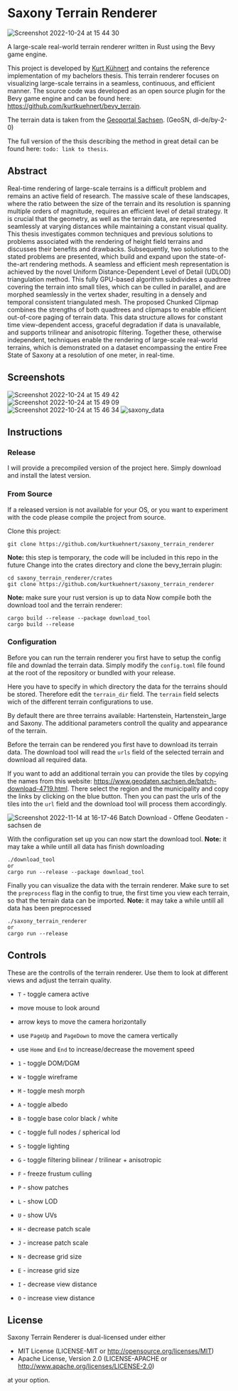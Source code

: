 # Saxony Terrain Renderer
![Screenshot 2022-10-24 at 15 44 30](https://user-images.githubusercontent.com/51823519/197553641-7e73dfce-24ca-48d9-861a-1012290f0c04.png)

A large-scale real-world terrain renderer written in Rust using the Bevy game engine.

This project is developed by [Kurt Kühnert](https://github.com/kurtkuehnert) and contains the reference implementation of my bachelors thesis.
This terrain renderer focuses on visualizing large-scale terrains in a seamless, continuous, and efficient manner. 
The source code was developed as an open source plugin for the Bevy game engine and can be found here: https://github.com/kurtkuehnert/bevy_terrain.

The terrain data is taken from the [Geoportal Sachsen](https://geoportal.sachsen.de/). (GeoSN, dl-de/by-2-0)

The full version of the thsis describing the method in great detail can be found here: `todo: link to thesis`.


## Abstract

Real-time rendering of large-scale terrains is a difficult problem and remains an active field of research.
The massive scale of these landscapes, where the ratio between the size of the terrain and its resolution is spanning multiple orders of magnitude, requires an efficient level of detail strategy.
It is crucial that the geometry, as well as the terrain data, are represented seamlessly at varying distances while maintaining a constant visual quality. 
This thesis investigates common techniques and previous solutions to problems associated with the rendering of height field terrains and discusses their benefits and drawbacks.
Subsequently, two solutions to the stated problems are presented, which build and expand upon the state-of-the-art rendering methods.
A seamless and efficient mesh representation is achieved by the novel Uniform Distance-Dependent Level of Detail (UDLOD) triangulation method.
This fully GPU-based algorithm subdivides a quadtree covering the terrain into small tiles, which can be culled in parallel, and are morphed seamlessly in the vertex shader, resulting in a densely and temporal consistent triangulated mesh. 
The proposed Chunked Clipmap combines the strengths of both quadtrees and clipmaps to enable efficient out-of-core paging of terrain data.
This data structure allows for constant time view-dependent access, graceful degradation if data is unavailable, and supports trilinear and anisotropic filtering.
Together these, otherwise independent, techniques enable the rendering of large-scale real-world terrains, which is demonstrated on a dataset encompassing the entire Free State of Saxony at a resolution of one meter, in real-time.

## Screenshots

![Screenshot 2022-10-24 at 15 49 42](https://user-images.githubusercontent.com/51823519/197553596-313ae184-c04d-4663-a11d-b623ffadff91.png)
![Screenshot 2022-10-24 at 15 49 09](https://user-images.githubusercontent.com/51823519/197553628-dba7321c-8a1e-4b98-96ab-81716d98f765.png)
![Screenshot 2022-10-24 at 15 46 34](https://user-images.githubusercontent.com/51823519/197553638-8e3ec4ea-0114-4f84-8813-ddc46a12e3b0.png)
![saxony_data](https://user-images.githubusercontent.com/51823519/201691234-553c6e7c-d184-4124-b6f9-81936a2e8bc2.png)

## Instructions

### Release
I will provide a precompiled version of the project here.
Simply download and install the latest version.

### From Source

If a released version is not available for your OS, or you want to experiment with the code please compile the project from source.

Clone this project:
```
git clone https://github.com/kurtkuehnert/saxony_terrain_renderer
```

**Note:** this step is temporary, the code will be included in this repo in the future
Change into the crates directory and clone the bevy_terrain plugin:
```
cd saxony_terrain_renderer/crates
git clone https://github.com/kurtkuehnert/saxony_terrain_renderer
```

**Note:** make sure your rust version is up to data
Now compile both the download tool and the terrain renderer:
```
cargo build --release --package download_tool
cargo build --release 
```

### Configuration
Before you can run the terrain renderer you first have to setup the config file and downlad the terrain data.
Simply modify the `config.toml` file found at the root of the repository or bundled with your release.

Here you have to specify in which directory the data for the terrains should be stored.
Therefore edit the `terrain_dir` field.
The `terrain` field selects wich of the different terrain configurations to use.

By default there are three terrains available: Hartenstein, Hartenstein_large and Saxony. 
The additional parameters controll the quality and appearance of the terrain.

Before the terrain can be rendered you first have to download its terrain data.
The download tool will read the `urls` field of the selected terrain and download all required data.

If you want to add an additional terrain you can provide the tiles by copying the names from this website: https://www.geodaten.sachsen.de/batch-download-4719.html.
There select the region and the municipality and copy the links by clicking on the blue button.
Then you can past the urls of the tiles into the `url` field and the download tool will process them accordingly.

![Screenshot 2022-11-14 at 16-17-46 Batch Download - Offene Geodaten - sachsen de](https://user-images.githubusercontent.com/51823519/201697383-18c4cf86-c075-4c6a-a3cb-3a38dd99b666.png)

With the configuration set up you can now start the download tool.
**Note:** it may take a while untill all data has finish downloading
```
./download_tool
or
cargo run --release --package download_tool
```

Finally you can visualize the data with the terrain renderer.
Make sure to set the `preprocess` flag in the config to true, the first time you view each terrain, so that the terrain data can be imported.
**Note:** it may take a while untill all data has been preprocessed
```
./saxony_terrain_renderer
or
cargo run --release
```

## Controls

These are the controlls of the terrain renderer.
Use them to look at different views and adjust the terrain quality.

- `T` - toggle camera active
- move mouse to look around
- arrow keys to move the camera horizontally
- use `PageUp` and `PageDown` to move the camera vertically 
- use `Home` and `End` to increase/decrease the movement speed

- `1` - toggle DOM/DGM
- `W` - toggle wireframe
- `M` - toggle mesh morph
- `A` - toggle albedo
- `B` - toggle base color black / white
- `C` - toggle full nodes / spherical lod
- `S` - toggle lighting
- `G` - toggle filtering bilinear / trilinear + anisotropic 
- `F` - freeze frustum culling
- `P` - show patches
- `L` - show LOD
- `U` - show UVs
- `H` - decrease patch scale
- `J` - increase patch scale
- `N` - decrease grid size
- `E` - increase grid size
- `I` - decrease view distance
- `O` - increase view distance


## License
Saxony Terrain Renderer is dual-licensed under either

* MIT License (LICENSE-MIT or http://opensource.org/licenses/MIT)
* Apache License, Version 2.0 (LICENSE-APACHE or http://www.apache.org/licenses/LICENSE-2.0)

at your option.
